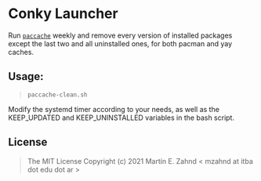 # Conky Launcher

Run [`paccache`](https://man.archlinux.org/man/paccache.8) weekly and remove
every version of installed packages except the last two and all uninstalled 
ones, for both pacman and yay caches.

## Usage: 

> `paccache-clean.sh`

Modify the systemd timer according to your needs, as well as the KEEP_UPDATED 
and KEEP_UNINSTALLED variables in the bash script.

## License

> The MIT License
> Copyright (c) 2021 Martín E. Zahnd < mzahnd at itba dot edu dot ar >

